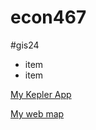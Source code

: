 # econ467

#gis24
- item
- item

[My Kepler App](https://kepler.gl/demo?mapUrl=https://raw.githubusercontent.com/Supitcha-praew/econ467/refs/heads/main/kepler.gl.json)

[My web map](https://supitcha-praew.github.io/econ467/)

